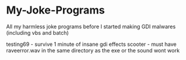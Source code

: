 # My-Joke-Programs
All my harmless joke programs before I started making GDI malwares (including vbs and batch)

testing69 - survive 1 minute of insane gdi effects
scooter - must have raveerror.wav in the same directory as the exe or the sound wont work
